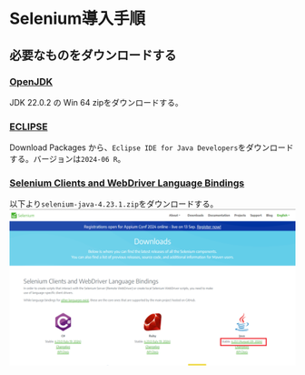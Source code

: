 # Selenium導入手順

## 必要なものをダウンロードする

### [OpenJDK](https://openjdk.org)
JDK 22.0.2 の Win 64 zipをダウンロードする。
### [ECLIPSE](https://www.eclipse.org/downloads/)
Download Packages から、`Eclipse IDE for Java Developers`をダウンロードする。バージョンは`2024‑06 R`。
### [Selenium Clients and WebDriver Language Bindings](https://www.selenium.dev/downloads/)
以下より`selenium-java-4.23.1.zip`をダウンロードする。
![seleniumclient](./image/seleniumclient.png)

